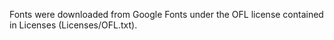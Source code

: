 Fonts were downloaded from Google Fonts under the OFL license contained in Licenses (Licenses/OFL.txt).
